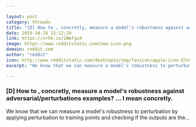 ```yaml
---

layout: post
category: threads
title: "[D] How to , concretly, measure a model's robustness against adversarial/perturbations examples? ... I mean concretly."
date: 2019-10-28 12:12:29
link: https://vrhk.co/2Wmfgu4
image: https://www.redditstatic.com/new-icon.png
domain: reddit.com
author: "reddit"
icon: http://www.redditstatic.com/desktop2x/img/favicon/apple-icon-57x57.png
excerpt: "We know that we can measure a model's robustness to perturbation by applying perturbation to training points and checking if the outputs are the..."

---
```


### [D] How to , concretly, measure a model's robustness against adversarial/perturbations examples? ... I mean concretly.

We know that we can measure a model's robustness to perturbation by applying perturbation to training points and checking if the outputs are the...